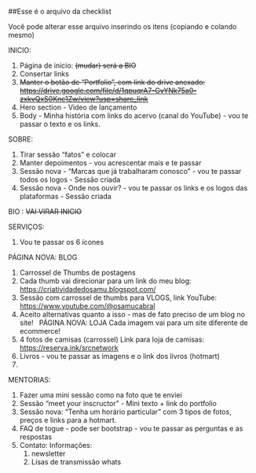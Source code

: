##Esse é o arquivo da checklist

Você pode alterar esse arquivo inserindo os itens
(copiando e colando mesmo)

INICIO: 
1. Página de inicio: ~~(mudar) será a BIO~~
2. Consertar links
3. ~~Manter o botão de “Portfolio”, com link do drive anexado: https://drive.google.com/file/d/1qpuqrA7-GvYNk75a0-zxkvQxS0Knc1Zw/view?usp=share_link~~
4. Hero section - Video de lançamento
5. Body - Minha história com links do acervo (canal do YouTube) - vou te passar o texto e os links. 

SOBRE: 
1. Tirar sessão “fatos” e colocar 
2. Manter depoimentos - vou acrescentar mais e te passar
3. Sessão nova - “Marcas que já trabalharam conosco” - vou te passar todos os logos - Sessão criada
4. Sessão nova - Onde nos ouvir? - vou te passar os links e os logos das plataformas - Sessão criada

BIO :
~~VAI VIRAR INICIO~~

SERVIÇOS:
1. Vou te passar os 6 ícones

PÁGINA NOVA: BLOG
1. Carrossel de Thumbs de postagens
2. Cada thumb vai direcionar para um link do meu blog: https://criatividadedosamu.blogspot.com/ 
3. Sessão com carrossel de thumbs para VLOGS, link YouTube: https://www.youtube.com/@osamucabral 
4. Aceito alternativas quanto a isso - mas de fato preciso de um blog no site! 
 
PÁGINA NOVA: LOJA
Cada imagem vai para um site diferente de ecommerce! 
1. 4 fotos de camisas (carrossel) Link para loja de camisas: https://reserva.ink/srcnetwork 
2. Livros - vou te passar as imagens e o link dos livros (hotmart) 
3. 


MENTORIAS:
1. Fazer uma mini sessão como na foto que te enviei
2. Sessão “meet your inscructor” - Mini texto + link do portfolio 
3. Sessão nova: “Tenha um horário particular” com 3 tipos de fotos, preços e links para a hotmart.
4. FAQ de togue - pode ser bootstrap - vou te passar as perguntas e as respostas
5. Contato: Informações: 
    1.  newsletter
    2. Lisas de transmissão whats
